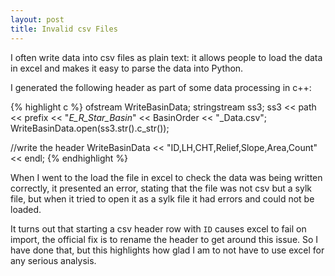 ```yaml
---
layout: post
title: Invalid csv Files
---
```


I often write data into csv files as plain text: it allows people to load the data in
excel and makes it easy to parse the data into Python.

I generated the following header as part of some data processing in c++:

{% highlight c %}
ofstream WriteBasinData;
stringstream ss3;
ss3 << path << prefix << "_E_R_Star_Basin_" << BasinOrder << "_Data.csv";                
WriteBasinData.open(ss3.str().c_str());

//write the header
WriteBasinData << "ID,LH,CHT,Relief,Slope,Area,Count" << endl;
{% endhighlight %}


When I went to the load the file in excel to check the data was being written correctly,
it presented an error, stating that the file was not csv but a sylk file, but when
it tried to open it as a sylk file it had errors and could not be loaded.

It turns out that starting a csv header row with `ID` causes excel to fail on import,
the official fix is to rename the header to get around this issue. So I have done that,
but this highlights how glad I am to not have to use excel for any serious analysis.
